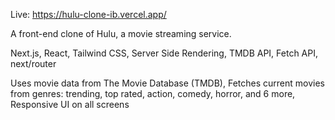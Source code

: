 Live: https://hulu-clone-ib.vercel.app/

A front-end clone of Hulu, a movie streaming service.

Next.js,
React,
Tailwind CSS,
Server Side Rendering,
TMDB API,
Fetch API,
next/router

Uses movie data from The Movie Database (TMDB),
Fetches current movies from genres: trending, top rated, action, comedy, horror, and 6 more,
Responsive UI on all screens
